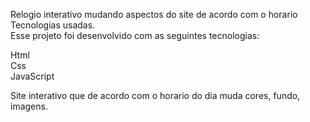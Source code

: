 Relogio interativo mudando aspectos do site de acordo com o horario<br>
Tecnologias usadas.<br>
Esse projeto foi desenvolvido com as seguintes tecnologias:<br>

Html<br>
Css<br>
JavaScript<br>

Site interativo que de acordo com o horario do dia muda cores, fundo, imagens.

